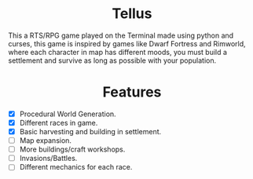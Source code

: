 <h1 align="center">Tellus</h1>

<p>
    This a RTS/RPG game played on the Terminal made using python and curses, this game is inspired by games like Dwarf Fortress and Rimworld, where each character in map has different moods, you must build a settlement and survive as long as possible with your population.
</p>


<h1 align="center">Features</h1>

- [x] Procedural World Generation.
- [x] Different races in game.
- [x] Basic harvesting and building in settlement.
- [ ] Map expansion.
- [ ] More buildings/craft workshops.
- [ ] Invasions/Battles.
- [ ] Different mechanics for each race.
